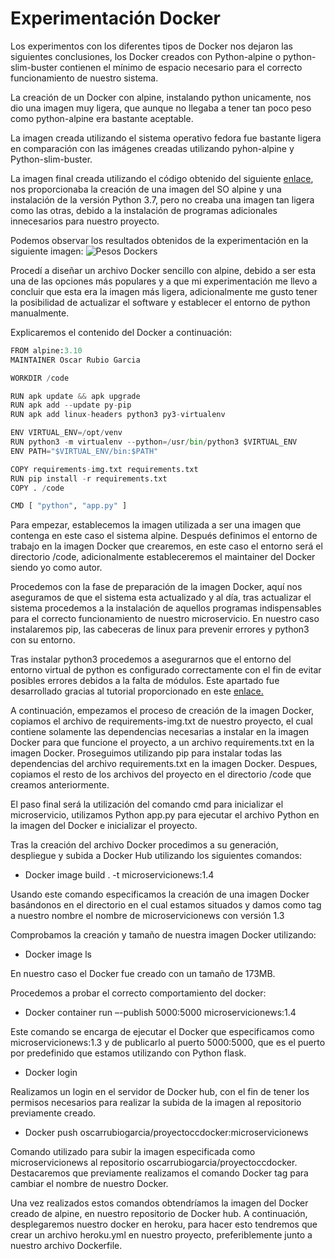# Experimentación Docker

Los experimentos con los diferentes tipos de Docker nos dejaron las siguientes conclusiones, los Docker creados con Python-alpine o python-slim-buster contienen el mínimo de espacio necesario para el correcto funcionamiento de nuestro sistema. 

La creación de un Docker con alpine, instalando python unicamente, nos dio una imagen muy ligera, que aunque no llegaba a tener tan poco peso como python-alpine era bastante aceptable. 

La imagen creada utilizando el sistema operativo fedora fue bastante ligera en comparación con las imágenes creadas utilizando pyhon-alpine y Python-slim-buster. 

La imagen final creada utilizando el código obtenido del siguiente [enlace]( https://github.com/pyenv/pyenv/issues/1229), nos proporcionaba la creación de una imagen del SO alpine y una instalación de la versión Python 3.7, pero no creaba una imagen tan ligera como las otras, debido a la instalación de programas adicionales innecesarios para nuestro proyecto.

Podemos observar los resultados obtenidos de la experimentación en la siguiente imagen:
![Pesos Dockers]( https://raw.githubusercontent.com/OscarRubioGarcia/CC/blob/master/example/Docker-pesos.jpg)

Procedí a diseñar un archivo Docker sencillo con alpine, debido a ser esta una de las opciones más populares y a que mi experimentación me llevo a concluir que esta era la imagen más ligera, adicionalmente me gusto tener la posibilidad de actualizar el software y establecer el entorno de python manualmente.

Explicaremos el contenido del Docker a continuación:

```python
FROM alpine:3.10
MAINTAINER Oscar Rubio Garcia 

WORKDIR /code

RUN apk update && apk upgrade 
RUN apk add --update py-pip
RUN apk add linux-headers python3 py3-virtualenv

ENV VIRTUAL_ENV=/opt/venv
RUN python3 -m virtualenv --python=/usr/bin/python3 $VIRTUAL_ENV
ENV PATH="$VIRTUAL_ENV/bin:$PATH"

COPY requirements-img.txt requirements.txt
RUN pip install -r requirements.txt
COPY . /code

CMD [ "python", "app.py" ]
```

Para empezar, establecemos la imagen utilizada a ser una imagen que contenga en este caso el sistema alpine. Después definimos el entorno de trabajo en la imagen Docker que crearemos, en este caso el entorno será el directorio /code, adicionalmente estableceremos el maintainer del Docker siendo yo como autor.

Procedemos con la fase de preparación de la imagen Docker, aquí nos aseguramos de que el sistema esta actualizado y al día, tras actualizar el sistema procedemos a la instalación de aquellos programas indispensables para el correcto funcionamiento de nuestro microservicio. En nuestro caso instalaremos pip, las cabeceras de linux para prevenir errores y python3 con su entorno.

Tras instalar python3 procedemos a asegurarnos que el entorno del entorno virtual de python es configurado correctamente con el fin de evitar posibles errores debidos a la falta de módulos. Este apartado fue desarrollado gracias al tutorial proporcionado en este [enlace.](https://pythonspeed.com/articles/activate-virtualenv-dockerfile/)

A continuación, empezamos el proceso de creación de la imagen Docker, copiamos el archivo de requirements-img.txt de nuestro proyecto, el cual contiene solamente las dependencias necesarias a instalar en la imagen Docker para que funcione el proyecto, a un archivo requirements.txt en la imagen Docker. Proseguimos utilizando pip para instalar todas las dependencias del archivo requirements.txt en la imagen Docker. Despues, copiamos el resto de los archivos del proyecto en el directorio /code que creamos anteriormente.

El paso final será la utilización del comando cmd para inicializar el microservicio, utilizamos Python app.py para ejecutar el archivo Python en la imagen del Docker e inicializar el proyecto.

Tras la creación del archivo Docker procedimos a su generación, despliegue y subida a Docker Hub utilizando los siguientes comandos:
* Docker image build . -t microservicionews:1.4

Usando este comando especificamos la creación de una imagen Docker basándonos en el directorio en el cual estamos situados y damos como tag a nuestro nombre el nombre de microservicionews con versión 1.3

Comprobamos la creación y tamaño de nuestra imagen Docker utilizando:

* Docker image ls

En nuestro caso el Docker fue creado con un tamaño de 173MB. 

Procedemos a probar el correcto comportamiento del docker:

* Docker container run –-publish 5000:5000 microservicionews:1.4

Este comando se encarga de ejecutar el Docker que especificamos como microservicionews:1.3 y de publicarlo al puerto 5000:5000, que es el puerto por predefinido que estamos utilizando con Python flask.

* Docker login

Realizamos un login en el servidor de Docker hub, con el fin de tener los permisos necesarios para realizar la subida de la imagen al repositorio previamente creado.

* Docker push oscarrubiogarcia/proyectoccdocker:microservicionews

Comando utilizado para subir la imagen especificada como microservicionews al repositorio oscarrubiogarcia/proyectoccdocker. Destacaremos que previamente realizamos el comando Docker tag para cambiar el nombre de nuestro Docker.

Una vez realizados estos comandos obtendríamos la imagen del Docker creado de alpine, en nuestro repositorio de Docker hub. A continuación, desplegaremos nuestro docker en heroku, para hacer esto tendremos que crear un archivo heroku.yml en nuestro proyecto, preferiblemente junto a nuestro archivo Dockerfile.
